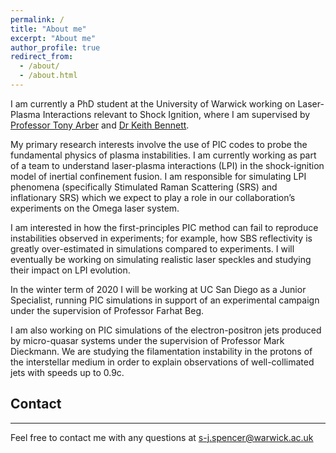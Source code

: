 ```yaml
---
permalink: /
title: "About me"
excerpt: "About me"
author_profile: true
redirect_from: 
  - /about/
  - /about.html
---
```


I am currently a PhD student at the University of Warwick working on Laser-Plasma Interactions relevant to Shock Ignition, where I am supervised by <a href="https://warwick.ac.uk/fac/sci/physics/research/cfsa/people/tda/">Professor Tony Arber</a> and <a href="https://warwick.ac.uk/fac/sci/physics/research/cfsa/people/bennett">Dr Keith Bennett</a>.

My primary research interests involve the use of PIC codes to probe the fundamental physics of plasma instabilities. I am currently working as part of a team to understand laser-plasma interactions (LPI) in the shock-ignition model of inertial confinement fusion. I am responsible for simulating LPI phenomena (specifically Stimulated Raman Scattering (SRS) and inflationary SRS) which we expect to play a role in our collaboration’s experiments on the Omega laser system.

I am interested in how the first-principles PIC method can fail to reproduce instabilities observed in experiments; for example, how SBS reflectivity is greatly over-estimated in simulations compared to experiments. I will eventually be working on simulating realistic laser speckles and studying their impact on LPI evolution. 

In the winter term of 2020 I will be working at UC San Diego as a Junior Specialist, running PIC simulations in support of an experimental campaign under the supervision of Professor Farhat Beg.

I am also working on PIC simulations of the electron-positron jets produced by micro-quasar systems under the supervision of Professor Mark Dieckmann. We are studying the filamentation instability in the protons of the interstellar medium in order to explain observations of well-collimated jets with speeds up to 0.9c.

## Contact
----------

Feel free to contact me with any questions at [s-j.spencer@warwick.ac.uk](mailto:s-j.spencer@warwick.ac/uk)
